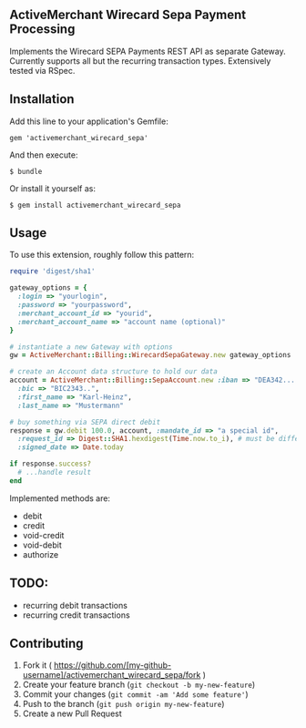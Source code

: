 ActiveMerchant Wirecard Sepa Payment Processing
-----

Implements the Wirecard SEPA Payments REST API as separate 
Gateway. Currently supports all but the recurring transaction types.
Extensively tested via RSpec.

## Installation

Add this line to your application's Gemfile:

    gem 'activemerchant_wirecard_sepa'

And then execute:

    $ bundle

Or install it yourself as:

    $ gem install activemerchant_wirecard_sepa

## Usage

To use this extension, roughly follow this pattern:

```ruby
require 'digest/sha1'

gateway_options = {
  :login => "yourlogin",
  :password => "yourpassword",
  :merchant_account_id => "yourid",
  :merchant_account_name => "account name (optional)"
}

# instantiate a new Gateway with options
gw = ActiveMerchant::Billing::WirecardSepaGateway.new gateway_options

# create an Account data structure to hold our data
account = ActiveMerchant::Billing::SepaAccount.new :iban => "DEA342....",
  :bic => "BIC2343..",
  :first_name => "Karl-Heinz",
  :last_name => "Mustermann"

# buy something via SEPA direct debit
response = gw.debit 100.0, account, :mandate_id => "a special id",
  :request_id => Digest::SHA1.hexdigest(Time.now.to_i), # must be different for each and every request
  :signed_date => Date.today

if response.success?
  # ...handle result
end
```

Implemented methods are:

* debit
* credit
* void-credit
* void-debit
* authorize

## TODO:

* recurring debit transactions
* recurring credit transactions

## Contributing

1. Fork it ( https://github.com/[my-github-username]/activemerchant_wirecard_sepa/fork )
2. Create your feature branch (`git checkout -b my-new-feature`)
3. Commit your changes (`git commit -am 'Add some feature'`)
4. Push to the branch (`git push origin my-new-feature`)
5. Create a new Pull Request
